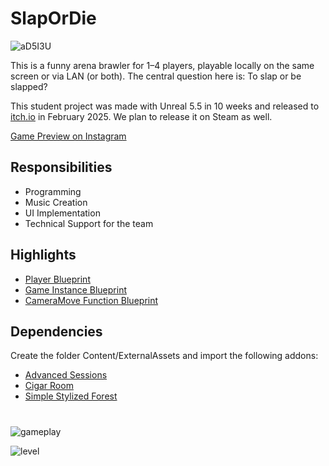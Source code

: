 # SlapOrDie

![aD5I3U](https://github.com/user-attachments/assets/371614e4-9078-4a3a-bde6-fb5ab3244e24)

This is a funny arena brawler for 1–4 players, playable locally on the same screen or via LAN (or both). The central question here is: To slap or be slapped?

This student project was made with Unreal 5.5 in 10 weeks and released to [itch.io](https://s4g.itch.io/slap-or-die) in February 2025. We plan to release it on Steam as well.

[Game Preview on Instagram](https://www.instagram.com/lemoncubegames/reel/DGQ0sxQofiF/)

## Responsibilities
- Programming
- Music Creation
- UI Implementation
- Technical Support for the team

## Highlights
- [Player Blueprint](https://blueprintue.com/blueprint/yus1lx1z/)
- [Game Instance Blueprint](https://blueprintue.com/blueprint/qxum48_u/)
- [CameraMove Function Blueprint](https://blueprintue.com/blueprint/sy24o045/)

## Dependencies
Create the folder Content/ExternalAssets and import the following addons:
- [Advanced Sessions](https://github.com/mordentral/AdvancedSessionsPlugin)
- [Cigar Room](https://www.fab.com/listings/4da78da6-44b3-4adf-8883-219fe17b44d4)
- [Simple Stylized Forest](https://www.fab.com/listings/e4434155-b27f-44bd-bc41-2fc09d05c578)

#

![gameplay](https://github.com/user-attachments/assets/4ae66b9b-9ff8-4ee0-a5bb-ef88ac772ddc)

![level](https://github.com/user-attachments/assets/e998aac4-d31f-492b-abbd-6f7276749a62)
